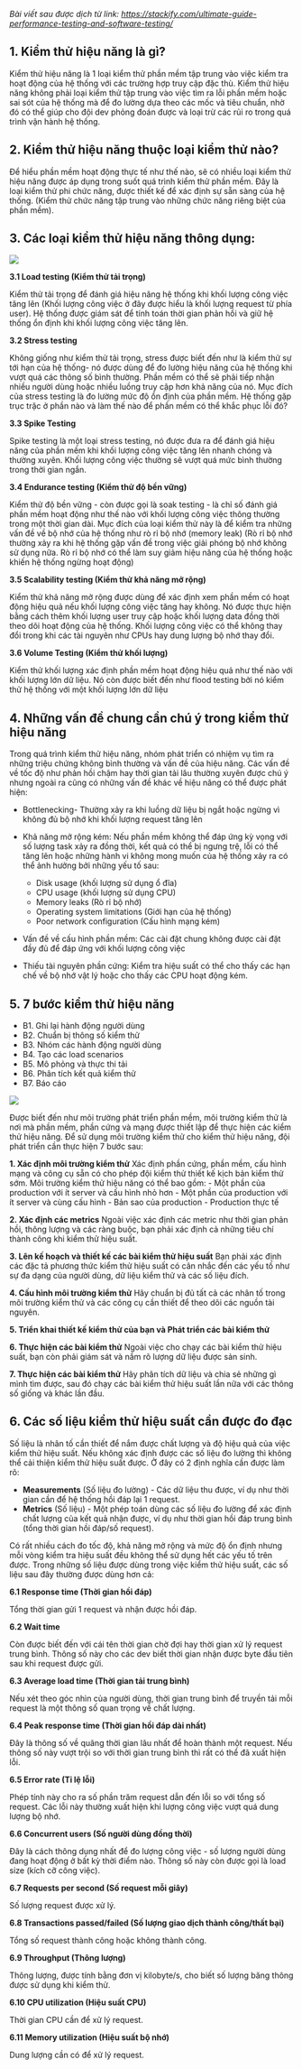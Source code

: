 *Bài viết sau được dịch từ link: https://stackify.com/ultimate-guide-performance-testing-and-software-testing/*

## 1. Kiểm thử hiệu năng là gì?

Kiểm thử hiệu năng là 1 loại kiểm thử phần mềm tập trung vào việc kiểm tra hoạt động của hệ thống với các trường hợp truy cập đặc thù. Kiểm thử hiệu năng không phải loại kiểm thử tập trung vào việc tìm ra lỗi phần mềm hoặc sai sót của hệ thống mà để đo lường dựa theo các mốc và tiêu chuẩn, nhờ đó có thể giúp cho đội dev phỏng đoán được và loại trừ các rủi ro trong quá trình vận hành hệ thống.

## 2. Kiểm thử hiệu năng thuộc loại kiểm thử nào? 

Để hiểu phần mềm hoạt động thực tế như thế nào, sẽ có nhiều loại kiểm thử hiệu năng được áp dụng trong suốt quá trình kiểm thử phần mềm. Đây là loại kiểm thử phi chức năng, được thiết kế để xác định sự sẵn sàng của hệ thống. (Kiểm thử chức năng tập trung vào những chức năng riêng biệt của phần mềm).
 
## 3. Các loại kiểm thử hiệu năng thông dụng:

![](https://stackify.com/wp-content/uploads/2017/04/TestingTypes.png)

**3.1 Load testing (Kiểm thử tải trọng)**

Kiểm thử tải trọng để đánh giá hiệu năng hệ thống khi khối lượng công việc tăng lên (Khối lượng công việc ở đây được hiểu là khối lượng request từ phía user). Hệ thống được giám sát để tính toán thời gian phản hồi và giữ hệ thống ổn định khi khối lượng công việc tăng lên. 

**3.2 Stress testing**

Không giống như kiểm thử tải trọng, stress được biết đến như là kiểm thử sự tới hạn của hệ thống- nó được dùng để đo lường hiệu năng của hệ thống khi vượt quá các thông số bình thường. Phần mềm có thể sẽ phải tiếp nhận nhiều người dùng hoặc nhiều luồng truy cập hơn khả năng của nó. 
Mục đích của stress testing là đo lường mức độ ổn định của phần mềm. Hệ thống gặp trục trặc ở phần nào và làm thế nào để phần mềm có thể khắc phục lỗi đó?

**3.3 Spike Testing**

Spike testing là một loại stress testing, nó được đưa ra để đánh giá hiệu năng của phần mềm khi khối lượng công việc tăng lên nhanh chóng và thường xuyên. Khối lượng công việc thường sẽ vượt quá mức bình thường trong thời gian ngắn.

**3.4 Endurance testing (Kiểm thử độ bền vững)**

Kiểm thử độ bền vững - còn được gọi là soak testing - là chỉ số đánh giá phần mềm hoạt động như thế nào với khối lượng công việc thông thường trong một thời gian dài. Mục đích của loại kiểm thử này là để kiểm tra những vấn đề về bộ nhớ của hệ thống như rò rỉ bộ nhớ (memory leak) (Rò rỉ bộ nhớ thường xảy ra khi hệ thống gặp vấn đề trong việc giải phóng bộ nhớ không sử dụng nữa. Rò rỉ bộ nhớ có thể làm suy giảm hiệu năng của hệ thống hoặc khiến hệ thống ngừng hoạt động)	

**3.5 Scalability testing (Kiểm thử khả năng mở rộng)**

Kiểm thử khả năng mở rộng được dùng để xác định xem phần mềm có hoạt động hiệu quả nếu khối lượng công việc tăng hay không. Nó được thực hiện bằng cách thêm khối lượng user truy cập hoặc khối lượng data đồng thời theo dõi hoạt động của hệ thống. Khối lượng công việc có thể không thay đổi trong khi các tài nguyên như CPUs hay dung lượng bộ nhớ thay đổi. 

**3.6 Volume Testing (Kiểm thử khối lượng)**

Kiểm thử khối lượng xác định phần mềm hoạt động hiệu quả như thế nào với khối lượng lớn dữ liệu. Nó còn được biết đến như flood testing bởi nó kiểm thử hệ thống với một khối lượng lớn dữ liệu

## 4. Những vấn đề chung cần chú ý trong kiểm thử hiệu năng

Trong quá trình kiểm thử hiệu năng, nhóm phát triển có nhiệm vụ tìm ra những triệu chứng không bình thường và vấn đề của hiệu năng. Các vấn đề về tốc độ như phản hồi chậm hay thời gian tải lâu thường xuyên được chú ý nhưng ngoài ra cũng có những vấn đề khác về hiệu năng có thể được phát hiện:

- Bottlenecking- Thường xảy ra khi luồng dữ liệu bị ngắt hoặc ngừng vì không đủ bộ nhớ khi khối lượng request tăng lên
- Khả năng mở rộng kém: Nếu phần mềm không thể đáp ứng kỳ vọng với số lượng task xảy ra đồng thời, kết quả có thể bị ngưng trệ, lỗi có thể tăng lên hoặc những hành vi không mong muốn của hệ thống xảy ra có thể ảnh hưởng bởi những yếu tố sau: 
  + Disk usage (khối lượng sử dụng ổ đĩa)
  + CPU usage (khối lượng sử dụng CPU)
  + Memory leaks (Rò rỉ bộ nhớ)
  + Operating system limitations (Giới hạn của hệ thống)
  + Poor network configuration (Cấu hình mạng kém)

- Vấn đề về cấu hình phần mềm: Các cài đặt chung không được cài đặt đầy đủ để đáp ứng với khối lượng công việc
- Thiếu tài nguyên phần cứng: Kiểm tra hiệu suất có thể cho thấy các hạn chế về bộ nhớ vật lý hoặc cho thấy các CPU hoạt động kém.

## 5. 7 bước kiểm thử hiệu năng

 - B1. Ghi lại hành động người dùng
 - B2. Chuẩn bị thông số kiểm thử
 - B3. Nhóm các hành động người dùng
 - B4. Tạo các load scenarios
 - B5. Mô phỏng và thực thi tải
 - B6. Phân tích kết quả kiểm thử
 - B7. Báo cáo
 
![](https://stackify.com/wp-content/uploads/2017/04/Performance-Testing-Process.jpg)

Được biết đến như môi trường phát triển phần mềm, môi trường kiểm thử là nơi mà phần mềm, phần cứng và mạng được thiết lập để thực hiện các kiểm thử hiệu năng. Để sử dụng môi trường kiểm thử cho kiểm thử hiệu năng, đội phát triển cần thực hiện 7 bước sau:
  
  **1. Xác định môi trường kiểm thử**
     Xác định phần cứng, phần mềm, cấu hình mạng và công cụ sẵn có cho phép đội kiểm thử thiết kế kịch bản kiểm thử sớm. Môi trường kiểm thử hiệu năng có thể bao gồm:
     - Một phần của production với ít server và cấu hình nhỏ hơn
     - Một phần của production với ít server và cùng cấu hình
     - Bản sao của production
     - Production thực tế

  **2. Xác định các metrics**
     Ngoài việc xác định các metric như thời gian phản hồi, thông lượng và các ràng buộc, bạn phải xác định cả những tiêu chí thành công khi kiểm thử hiệu suất.

  **3. Lên kế hoạch và thiết kế các bài kiểm thử hiệu suất**
     Bạn phải xác định các đặc tả phương thức kiểm thử hiệu suất có cân nhắc đến các yếu tố như sự đa dạng của người dùng, dữ liệu kiểm thử và các số liệu đích.

  **4. Cấu hình môi trường kiểm thử**
     Hãy chuẩn bị đủ tất cả các nhân tố trong môi trường kiểm thử và các công cụ cần thiết để theo dõi các nguồn tài nguyên.

  **5. Triển khai thiết kế kiểm thử của bạn và Phát triển các bài kiểm thử**

 **6. Thực hiện các bài kiểm thử**
     Ngoài việc cho chạy các bài kiểm thử hiệu suất, bạn còn phải giám sát và nắm rõ lượng dữ liệu được sản sinh.

  **7. Thực hiện các bài kiểm thử**
     Hãy phân tích dữ liệu và chia sẻ những gì mình tìm được, sau đó chạy các bài kiểm thử hiệu suất lần nữa với các thông số giống và khác lần đầu.
     
## 6. Các số liệu kiểm thử hiệu suất cần được đo đạc
Số liệu là nhân tố cần thiết để nắm được chất lượng và độ hiệu quả của việc kiểm thử hiệu suất. Nếu không xác định được các số liệu đo lường thì không thể cải thiện kiểm thử hiệu suất được. Ở đây có 2 định nghĩa cần được làm rõ:

- **Measurements** (Số liệu đo lường) - Các dữ liệu thu được, ví dụ như thời gian cần để hệ thống hồi đáp lại 1 request.
- **Metrics** (Số liệu) - Một phép toán dùng các số liệu đo lường để xác định chất lượng của kết quả nhận được, ví dụ như thời gian hồi đáp trung bình (tổng thời gian hồi đáp/số request).

Có rất nhiều cách đo tốc độ, khả năng mở rộng và mức độ ổn định nhưng mỗi vòng kiểm tra hiệu suất đều không thể sử dụng hết các yếu tố trên được. Trong những số liệu được dùng trong việc kiểm thử hiệu suất, các số liệu sau đây thường được dùng hơn cả:

**6.1 Response time (Thời gian hồi đáp)**

Tổng thời gian gửi 1 request và nhận được hồi đáp.

**6.2 Wait time**

Còn được biết đến với cái tên thời gian chờ đợi hay thời gian xử lý request trung bình. Thông số này cho các dev biết thời gian nhận được byte đầu tiên sau khi request được gửi.

**6.3 Average load time (Thời gian tải trung bình)**

Nếu xét theo góc nhìn của người dùng, thời gian trung bình để truyền tải mỗi request là một thông số quan trọng về chất lượng.

**6.4 Peak response time (Thời gian hồi đáp dài nhất)**

Đây là thông số về quãng thời gian lâu nhất để hoàn thành một request. Nếu thông số này vượt trội so với thời gian trung bình thì rất có thể đã xuất hiện lỗi.

**6.5 Error rate (Tỉ lệ lỗi)**

Phép tính này cho ra số phần trăm request dẫn đến lỗi so với tổng số request. Các lỗi này thường xuất hiện khi lượng công việc vượt quá dung lượng bộ nhớ.

**6.6 Concurrent users (Số người dùng đồng thời)**

Đây là cách thông dụng nhất để đo lượng công việc - số lượng người dùng đang hoạt động ở bất kỳ thời điểm nào. Thông số này còn được gọi là load size
(kích cỡ công việc).

**6.7 Requests per second (Số request mỗi giây)**

Số lượng request được xử lý.

**6.8 Transactions passed/failed (Số lượng giao dịch thành công/thất bại)**

Tổng số request thành công hoặc không thành công.

**6.9 Throughput (Thông lượng)**

Thông lượng, được tính bằng đơn vị kilobyte/s, cho biết số lượng băng thông được sử dụng khi kiểm thử.

**6.10 CPU utilization (Hiệu suất CPU)**

Thời gian CPU cần để xử lý request.

**6.11 Memory utilization (Hiệu suất bộ nhớ)**

Dung lượng cần có để xử lý request.